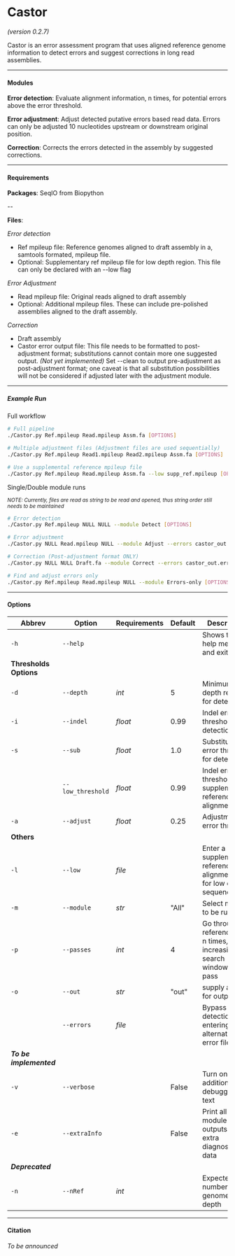 # Castor 
*(version 0.2.7)* 

Castor is an error assessment program that uses aligned reference genome information to detect errors and suggest 
corrections in long read assemblies.

--- 

#### Modules
**Error detection**: Evaluate alignment information, n times, for potential errors above the error threshold. 

**Error adjustment**: Adjust detected putative errors based read data. Errors can only be adjusted 10 nucleotides 
upstream or downstream original position.  

**Correction**: Corrects the errors detected in the assembly by suggested corrections.
  
***

#### Requirements

**Packages**: SeqIO from Biopython

--

**Files**: 

*Error detection*
- Ref mpileup file: Reference genomes aligned to draft assembly in a, samtools formated, mpileup file.
- Optional: Supplementary ref mpileup file for low depth region. This file can only be declared with an --low 
flag

*Error Adjustment*
- Read mpileup file: Original reads aligned to draft assembly
- Optional: Additional mpileup  files. These can include pre-polished assemblies aligned to the draft assembly.

*Correction*
- Draft assembly
- Castor error output file: This file needs to be formatted to post-adjustment format; substitutions cannot contain 
more one suggested output. *(Not yet implemented)* Set --clean to output pre-adjustment as post-adjustment format;
one caveat is that all substitution possibilities will not be considered if adjusted later with the adjustment 
module.  

---

##### Example Run

Full workflow
```bash
# Full pipeline
./Castor.py Ref.mpileup Read.mpileup Assm.fa [OPTIONS]

# Multiple adjustment files (Adjustment files are used sequentially)
./Castor.py Ref.mpileup Read1.mpileup Read2.mpileup Assm.fa [OPTIONS]

# Use a supplemental reference mpileup file
./Castor.py Ref.mpileup Read.mpileup Assm.fa --low supp_ref.mpileup [OPTIONS] 
```

Single/Double module runs 

<sub>*NOTE: Currently, files are read as string to be read and opened, thus string order still needs to be maintained* </sub>
```bash
# Error detection
./Castor.py Ref.mpileup NULL NULL --module Detect [OPTIONS]

# Error adjustment
./Castor.py NULL Read.mpileup NULL --module Adjust --errors castor_out.err [OPTIONS]

# Correction (Post-adjustment format ONLY)
./Castor.py NULL NULL Draft.fa --module Correct --errors castor_out.err [OPTIONS]

# Find and adjust errors only
./Castor.py Ref.mpileup Read.mpileup NULL --module Errors-only [OPTIONS] 
```
---

#### Options

|Abbrev|Option           |Requirements|Default|Description                                                            |
|------|-----------------|------------|-------|-----------------------------------------------------------------------|
|`-h`  | `--help`        |            |       | Shows this help message and exit                                      |
|**Thresholds Options**                                                                                               |
|`-d`  |`--depth`        | *int*      | 5     | Minimum depth required for detection                                  |
|`-i`  |`--indel`        | *float*    | 0.99  | Indel error threshold for detection                                   |
|`-s`  |`--sub`          | *float*    | 1.0   | Substitution error threshold for detection                            |
|      |`--low_threshold`| *float*    | 0.99  | Indel error threshold for supplementary reference alignment file      |
|`-a`  |`--adjust`       | *float*    | 0.25  | Adjustment error threshold                                            |
|**Others**                                                                                                           |
|`-l`  |`--low`          | *file*     |       | Enter a supplementary reference alignment file for low depth sequences|
|`-m`  |`--module`       | *str*      | "All" | Select module to be run                                               |
|`-p`  |`--passes`       | *int*      | 4     | Go through reference data n times, increasing search window each pass |
|`-o`  |`--out`          | *str*      | "out" | supply a prefix for output files                                      |
|      |`--errors`       | *file*     |       | Bypass error detection by entering an alternative error file          |
|**_To be implemented_**                                                                                              |
|`-v`  |`--verbose`      |            | False | Turn on additional and debugging text                                 |
|`-e`  |`--extraInfo`    |            | False | Print all module outputs and extra diagnostic data                    |
|**_Deprecated_**                                                                                                     | 
|`-n`  |`--nRef`         | *int*      |       | Expected number of genomes and depth                                  |

---

#### Citation 
*To be announced*
 



